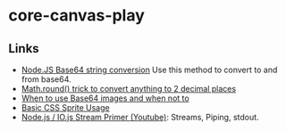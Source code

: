 # core-canvas-play

## Links
- [Node.JS Base64 string conversion](http://stackoverflow.com/questions/23097928/node-js-btoa-is-not-defined-error) Use this method to convert to and from base64.
- [Math.round() trick to convert anything to 2 decimal places](http://stackoverflow.com/questions/11832914/round-to-at-most-2-decimal-places-in-javascript)
- [When to use Base64 images and when not to](http://davidbcalhoun.com/2011/when-to-base64-encode-images-and-when-not-to/)
- [Basic CSS Sprite Usage](https://www.nczonline.net/blog/2010/07/06/data-uris-make-css-sprites-obsolete/)
- [Node.js / IO.js Stream Primer (Youtube)](https://www.youtube.com/watch?v=yOSNQZm3Trw): Streams, Piping, stdout.

